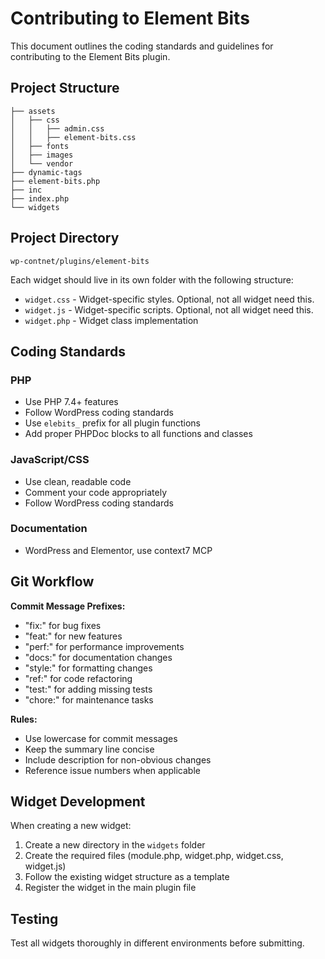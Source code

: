 # Contributing to Element Bits

This document outlines the coding standards and guidelines for contributing to the Element Bits plugin.

## Project Structure

```
├── assets
│   ├── css
│   │   ├── admin.css
│   │   ├── element-bits.css
│   ├── fonts
│   ├── images
│   └── vendor
├── dynamic-tags
├── element-bits.php
├── inc
├── index.php
└── widgets
```

## Project Directory
`wp-contnet/plugins/element-bits`

Each widget should live in its own folder with the following structure:
- `widget.css` - Widget-specific styles. Optional, not all widget need this.
- `widget.js` - Widget-specific scripts. Optional, not all widget need this.
- `widget.php` - Widget class implementation

## Coding Standards

### PHP
- Use PHP 7.4+ features
- Follow WordPress coding standards
- Use `elebits_` prefix for all plugin functions
- Add proper PHPDoc blocks to all functions and classes

### JavaScript/CSS
- Use clean, readable code
- Comment your code appropriately
- Follow WordPress coding standards

### Documentation
- WordPress and Elementor, use context7 MCP

## Git Workflow

**Commit Message Prefixes:**
- "fix:" for bug fixes
- "feat:" for new features
- "perf:" for performance improvements
- "docs:" for documentation changes
- "style:" for formatting changes
- "ref:" for code refactoring
- "test:" for adding missing tests
- "chore:" for maintenance tasks

**Rules:**
- Use lowercase for commit messages
- Keep the summary line concise
- Include description for non-obvious changes
- Reference issue numbers when applicable

## Widget Development

When creating a new widget:
1. Create a new directory in the `widgets` folder
2. Create the required files (module.php, widget.php, widget.css, widget.js)
3. Follow the existing widget structure as a template
4. Register the widget in the main plugin file

## Testing

Test all widgets thoroughly in different environments before submitting.